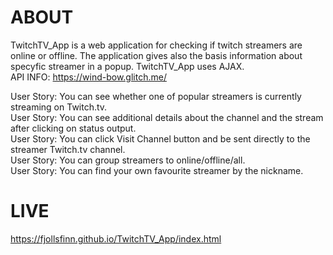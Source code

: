 # ABOUT
TwitchTV_App is a web application for checking if twitch streamers are online or offline. The application gives also the basis information about specyfic streamer in a popup. TwitchTV_App uses AJAX. <br />
API INFO: https://wind-bow.glitch.me/

User Story: You can see whether one of popular streamers is currently streaming on Twitch.tv. <br />
User Story: You can see additional details about the channel and the stream after clicking on status output. <br />
User Story: You can click Visit Channel button and be sent directly to the streamer Twitch.tv channel. <br />
User Story: You can group streamers to online/offline/all. <br />
User Story: You can find your own favourite streamer by the nickname. <br />



# LIVE
https://fjollsfinn.github.io/TwitchTV_App/index.html

